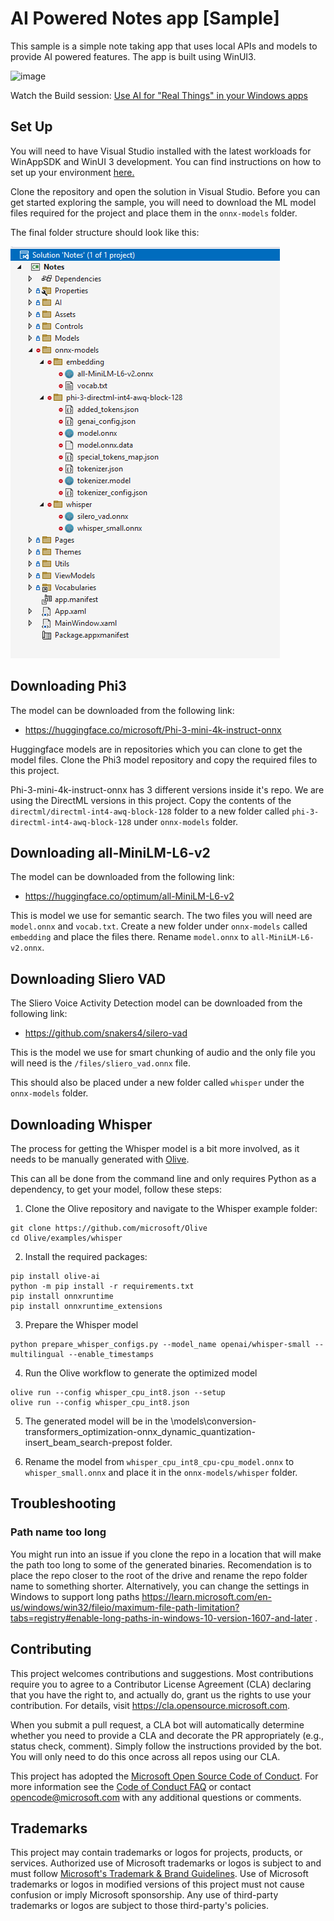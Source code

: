 # AI Powered Notes app [Sample]

This sample is a simple note taking app that uses local APIs and models to provide AI powered features. The app is built using WinUI3.

![image](https://github.com/microsoft/ai-powered-notes-winui3-sample/assets/711864/19839b9a-34fe-4330-94d4-d4e0baf6c94d)

Watch the Build session: [Use AI for "Real Things" in your Windows apps](https://www.youtube.com/watch?v=st7aIx8B4Rk)

## Set Up

You will need to have Visual Studio installed with the latest workloads for WinAppSDK and WinUI 3 development. You can find instructions on how to set up your environment [here.](https://learn.microsoft.com/en-us/windows/apps/windows-app-sdk/set-up-your-development-environment?tabs=cs-vs-community%2Ccpp-vs-community%2Cvs-2022-17-1-a%2Cvs-2022-17-1-b#install-visual-studio)

Clone the repository and open the solution in Visual Studio. Before you can get started exploring the sample, you will need to download the ML model files required for the project and place them in the `onnx-models` folder.

The final folder structure should look like this:

![Folder Structure](folder_structure.png)

## Downloading Phi3

The model can be downloaded from the following link:
- https://huggingface.co/microsoft/Phi-3-mini-4k-instruct-onnx

Huggingface models are in repositories which you can clone to get the model files. Clone the Phi3 model repository and copy the required files to this project.

Phi-3-mini-4k-instruct-onnx has 3 different versions inside it's repo. We are using the DirectML versions in this project. Copy the contents of the `directml/directml-int4-awq-block-128` folder to a new folder called `phi-3-directml-int4-awq-block-128` under `onnx-models` folder.

## Downloading all-MiniLM-L6-v2 
The model can be downloaded from the following link:
- https://huggingface.co/optimum/all-MiniLM-L6-v2

This is model we use for semantic search. The two files you will need are `model.onnx` and `vocab.txt`. Create a new folder under `onnx-models` called `embedding` and place the files there. Rename `model.onnx` to `all-MiniLM-L6-v2.onnx`.

## Downloading Sliero VAD
The Sliero Voice Activity Detection model can be downloaded from the following link:
- https://github.com/snakers4/silero-vad 

This is the model we use for smart chunking of audio and the only file you will need is the `/files/sliero_vad.onnx` file. 

This should also be placed under a new folder called `whisper` under the `onnx-models` folder.

## Downloading Whisper
The process for getting the Whisper model is a bit more involved, as it needs to be manually generated with [Olive](https://github.com/microsoft/OLive).

This can all be done from the command line and only requires Python as a dependency, to get your model, follow these steps:

1. Clone the Olive repository and navigate to the Whisper example folder:
```
git clone https://github.com/microsoft/Olive
cd Olive/examples/whisper
```

2. Install the required packages:
```
pip install olive-ai
python -m pip install -r requirements.txt
pip install onnxruntime
pip install onnxruntime_extensions
```

3. Prepare the Whisper model
```
python prepare_whisper_configs.py --model_name openai/whisper-small --multilingual --enable_timestamps 
```

4. Run the Olive workflow to generate the optimized model
```
olive run --config whisper_cpu_int8.json --setup
olive run --config whisper_cpu_int8.json
```

5. The generated model will be in the \models\conversion-transformers_optimization-onnx_dynamic_quantization-insert_beam_search-prepost folder. 

6. Rename the model from `whisper_cpu_int8_cpu-cpu_model.onnx` to `whisper_small.onnx` and place it in the `onnx-models/whisper` folder.

## Troubleshooting

### Path name too long
You might run into an issue if you clone the repo in a location that will make the path too long to some of the generated binaries. Recomendation is to place the repo closer to the root of the drive and rename the repo folder name to something shorter. Alternatively, you can change the settings in Windows to support long paths
https://learn.microsoft.com/en-us/windows/win32/fileio/maximum-file-path-limitation?tabs=registry#enable-long-paths-in-windows-10-version-1607-and-later .

## Contributing

This project welcomes contributions and suggestions.  Most contributions require you to agree to a
Contributor License Agreement (CLA) declaring that you have the right to, and actually do, grant us
the rights to use your contribution. For details, visit https://cla.opensource.microsoft.com.

When you submit a pull request, a CLA bot will automatically determine whether you need to provide
a CLA and decorate the PR appropriately (e.g., status check, comment). Simply follow the instructions
provided by the bot. You will only need to do this once across all repos using our CLA.

This project has adopted the [Microsoft Open Source Code of Conduct](https://opensource.microsoft.com/codeofconduct/).
For more information see the [Code of Conduct FAQ](https://opensource.microsoft.com/codeofconduct/faq/) or
contact [opencode@microsoft.com](mailto:opencode@microsoft.com) with any additional questions or comments.

## Trademarks

This project may contain trademarks or logos for projects, products, or services. Authorized use of Microsoft 
trademarks or logos is subject to and must follow 
[Microsoft's Trademark & Brand Guidelines](https://www.microsoft.com/en-us/legal/intellectualproperty/trademarks/usage/general).
Use of Microsoft trademarks or logos in modified versions of this project must not cause confusion or imply Microsoft sponsorship.
Any use of third-party trademarks or logos are subject to those third-party's policies.
